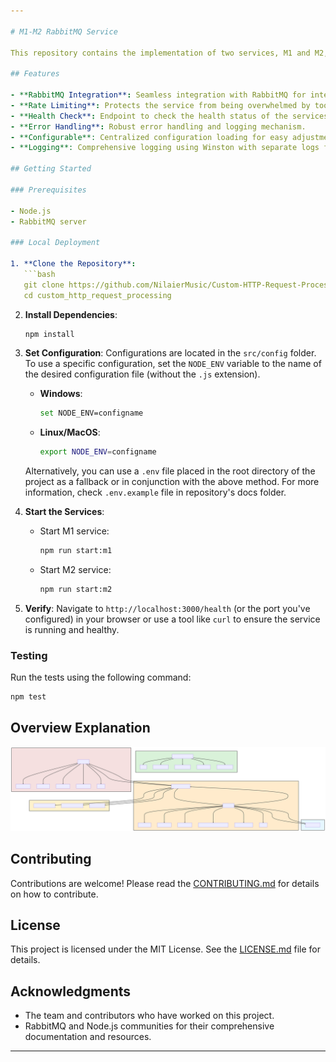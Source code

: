 ```yaml
---

# M1-M2 RabbitMQ Service

This repository contains the implementation of two services, M1 and M2, that communicate with each other using RabbitMQ. The M1 service receives HTTP requests, processes them, and sends tasks to the M2 service through a RabbitMQ queue. The M2 service then processes these tasks and sends the results back to M1.

## Features

- **RabbitMQ Integration**: Seamless integration with RabbitMQ for inter-service communication.
- **Rate Limiting**: Protects the service from being overwhelmed by too many requests.
- **Health Check**: Endpoint to check the health status of the services.
- **Error Handling**: Robust error handling and logging mechanism.
- **Configurable**: Centralized configuration loading for easy adjustments.
- **Logging**: Comprehensive logging using Winston with separate logs for errors and combined logs.

## Getting Started

### Prerequisites

- Node.js
- RabbitMQ server

### Local Deployment

1. **Clone the Repository**:
   ```bash
   git clone https://github.com/NilaierMusic/Custom-HTTP-Request-Processing.git
   cd custom_http_request_processing
   ```

2. **Install Dependencies**:
   ```bash
   npm install
   ```

3. **Set Configuration**:
   Configurations are located in the `src/config` folder. To use a specific configuration, set the `NODE_ENV` variable to the name of the desired configuration file (without the `.js` extension).

   - **Windows**:
     ```bash
     set NODE_ENV=configname
     ```

   - **Linux/MacOS**:
     ```bash
     export NODE_ENV=configname
     ```

   Alternatively, you can use a `.env` file placed in the root directory of the project as a fallback or in conjunction with the above method. For more information, check `.env.example` file in repository's docs folder.

4. **Start the Services**:
   - Start M1 service:
     ```bash
     npm run start:m1
     ```
   - Start M2 service:
     ```bash
     npm run start:m2
     ```

5. **Verify**:
   Navigate to `http://localhost:3000/health` (or the port you've configured) in your browser or use a tool like `curl` to ensure the service is running and healthy.

### Testing

Run the tests using the following command:

```bash
npm test
```

## Overview Explanation

![Diagram Description](docs/image/diagram.svg)

## Contributing

Contributions are welcome! Please read the [CONTRIBUTING.md](docs/CONTRIBUTING.md) for details on how to contribute.

## License

This project is licensed under the MIT License. See the [LICENSE.md](LICENSE) file for details.

## Acknowledgments

- The team and contributors who have worked on this project.
- RabbitMQ and Node.js communities for their comprehensive documentation and resources.

---
```


